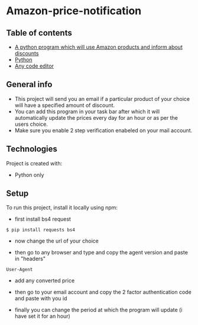 # Amazon-price-notification
## Table of contents
* [A python program which will use Amazon products and inform about discounts](#generalinfo)
* [Python](#technologies)
* [Any code editor](#setup)

## General info
* This project will send you an email if a particular product of your choice will have a specified amount of discount.
* You can add this program in your task bar after which it will automatically update the prices every day for an hour or as per the users choice.
* Make sure you enable 2 step verification enabeled on your mail account.

	
## Technologies
Project is created with:
* Python only
	
## Setup
To run this project, install it locally using npm:
* first install bs4 request
```
$ pip install requests bs4

```
* now change the url of your choice 

* then go to any browser and type and copy the agent version and paste in "headers"
```
User-Agent
```
* add any converted price 

* then go to your email account and copy the 2 factor authentication code and paste with you id

* finally you can change the period at which the program will update (i have set it for an hour)

